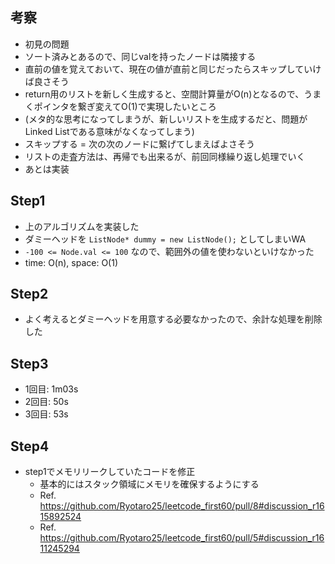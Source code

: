 ## 考察
- 初見の問題
- ソート済みとあるので、同じvalを持ったノードは隣接する
- 直前の値を覚えておいて、現在の値が直前と同じだったらスキップしていけば良さそう
- return用のリストを新しく生成すると、空間計算量がO(n)となるので、うまくポインタを繋ぎ変えてO(1)で実現したいところ
- (メタ的な思考になってしまうが、新しいリストを生成するだと、問題がLinked Listである意味がなくなってしまう)
- スキップする = 次の次のノードに繋げてしまえばよさそう
- リストの走査方法は、再帰でも出来るが、前回同様繰り返し処理でいく
- あとは実装

## Step1
- 上のアルゴリズムを実装した
- ダミーヘッドを `ListNode* dummy = new ListNode();` としてしまいWA
- `-100 <= Node.val <= 100` なので、範囲外の値を使わないといけなかった
- time: O(n), space: O(1)

## Step2
- よく考えるとダミーヘッドを用意する必要なかったので、余計な処理を削除した

## Step3
- 1回目: 1m03s
- 2回目: 50s
- 3回目: 53s

## Step4
- step1でメモリリークしていたコードを修正
    - 基本的にはスタック領域にメモリを確保するようにする
    - Ref. https://github.com/Ryotaro25/leetcode_first60/pull/8#discussion_r1615892524
    - Ref. https://github.com/Ryotaro25/leetcode_first60/pull/5#discussion_r1611245294
